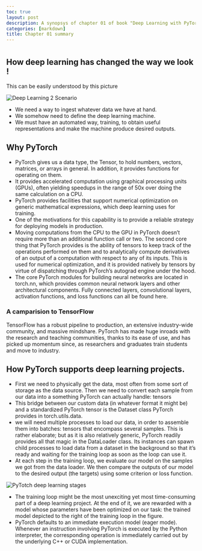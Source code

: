 ```yaml
---
toc: true
layout: post
description: A synopsys of chapter 01 of book "Deep Learning with PyTorch".
categories: [markdown]
title: Chapter 01 summary
---
```

# 
## How deep learning has changed the way we look !
This can be easily understood by this picture

![Deep Learning 2 Scenario](https://github.com/girijeshcse/scribble-code/blob/master/images/dl1.JPG)

- We need a way to ingest whatever data we have at hand.
- We somehow need to define the deep learning machine.
- We must have an automated way, training, to obtain useful representations and make the machine produce desired outputs.

## Why PyTorch
- PyTorch gives us a data type, the Tensor, to hold numbers, vectors, matrices, or arrays in general. In addition, it provides functions for operating on them.
- It provides accelerated computation using graphical processing units (GPUs), often yielding speedups in the range of 50x over doing the same calculation on a CPU.
- PyTorch provides facilities that support numerical optimization on generic mathematical expressions, which deep learning uses for training.
- One of the motivations for this capability is to provide a reliable strategy for deploying models in production.
- Moving computations from the CPU to the GPU in PyTorch doesn’t require more than an additional function call or two. The second core thing that PyTorch provides is the ability of tensors to keep track of the operations performed on them and to analytically compute derivatives of an output of a computation with respect to any of its inputs. This is used for numerical optimization, and it is provided natively by tensors by virtue of dispatching through PyTorch’s autograd engine under the hood.
- The core PyTorch modules for building neural networks are located in torch.nn, which provides common neural network layers and other architectural components. Fully connected layers, convolutional layers, activation functions, and loss functions can all be found here.

  
### A camparision to TensorFlow
TensorFlow has a robust pipeline to production, an extensive industry-wide community,
and massive mindshare. PyTorch has made huge inroads with the research and
teaching communities, thanks to its ease of use, and has picked up momentum since,
as researchers and graduates train students and move to industry.

## How PyTorch supports deep learning projects.
- First we need to physically get the data, most often from some sort of storage as the data source. Then we need to convert each sample from our data into a something PyTorch can actually handle: tensors
- This bridge between our custom data (in whatever format it might be) and a standardized PyTorch tensor is the Dataset class PyTorch provides in torch.utils.data.
- we will need multiple processes to load our data, in order to assemble them into batches: tensors that encompass several samples. This is rather elaborate; but as it is also relatively generic, PyTorch readily provides all that magic in the DataLoader class. Its instances can spawn child processes to load data from a dataset in the background so that it’s ready and waiting for the training loop as soon as the loop can use it.
- At each step in the training loop, we evaluate our model on the samples we got from the data loader. We then compare the outputs of our model to the desired  output (the targets) using some criterion or loss function.
  
![PyTotch deep learning stages ](https://github.com/girijeshcse/scribble-code/blob/master/images/dl2.JPG)

- The training loop might be the most unexciting yet most time-consuming part of a deep learning project. At the end of it, we are rewarded with a model whose parameters have been optimized on our task: the trained model depicted to the right of the training loop in the figure.
- PyTorch defaults to an immediate execution model (eager mode). Whenever an instruction involving PyTorch is executed by the Python interpreter, the corresponding operation is immediately carried out by the underlying C++ or CUDA implementation.

